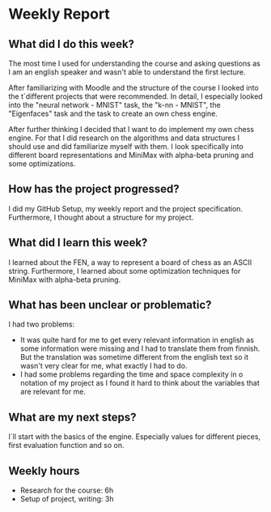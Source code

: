 # Weekly Report 

## What did I do this week?
The most time I used for understanding the course and asking questions as I am an english speaker
and wasn't able to understand the first lecture.

After familiarizing with Moodle and the structure of the course I looked into the t´different
projects that were recommended. In detail, I especially looked into the "neural network - MNIST" task,
 the "k-nn - MNIST", the "Eigenfaces" task and the task to create an own chess engine.

After further thinking I decided that I want to do implement my own chess engine.
For that I did research on the algorithms and data structures I should use and did familiarize myself with them.
I look specifically into different board representations and MiniMax with alpha-beta pruning and some optimizations.

## How has the project progressed?
I did my GitHub Setup, my weekly report and the project specification. Furthermore, I thought about a structure
for my project.

## What did I learn this week?
I learned about the FEN, a way to represent a board of chess as an ASCII string. Furthermore, I learned about
some optimization techniques for MiniMax with alpha-beta pruning.

## What has been unclear or problematic?
I had two problems:
* It was quite hard for me to get every relevant information in english as some information were missing
and I had to translate them from finnish. But the translation was sometime different from the english text so
it wasn't very clear for me, what exactly I had to do.
* I had some problems regarding the time and space complexity in o notation of my project as I found it hard to
think about the variables that are relevant for me.

## What are my next steps?
I´ll start with the basics of the engine. Especially values for different pieces, first evaluation
function and so on.

## Weekly hours
* Research for the course: 6h
* Setup of project, writing: 3h